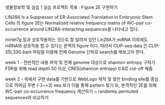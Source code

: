 생물정보학 및 실습 1 실습 프로젝트
목표 : Figure 2E 구현하기

LIN28A Is a Suppressor of ER-Associated Translation in Embryonic Stem Cells 의 figure 2E는 
Normalized relative frequency matrix of WC-pair co-occurrence around LIN28A-interacting sequences를 나타내고 있다.

mirlet7g 등과 상호작용하는 것으로 잘 알려져 있던 Lin28A가 miRNA 이외에도 mRNA와 상호작용 할 수 있다는 문맥의 figure 이다.
따라서 CLIP-seq data 인 CLIP-35L33G.bam 파일을 이용해 전체 Genome 단위로 search를 해보고자 한다.

week 1 - 전반적인 내용 파악 및 전체 genome 대상으로 shannon entropy 구하기
         FDR을 위해 read depth 50 이상, CRES(shannon entropy) 0.8로 cut-off 해줌 
       
       
week 2 - 위에서 구한 data를 기반으로 WebLogo 제작 및 찾은 binding site를 중심으로 하여금 주변 (-2~+3) seq 보기
         이를 통해 pattern 찾기
         또, 본격적인 2E를 위해 WC-pair co-occurrence frequency 계산하기 ~ randomly permuted sequences와 비교하기
         
